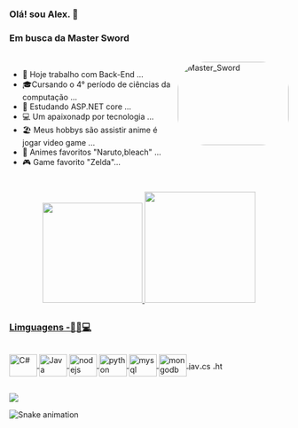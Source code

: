 ### Olá! sou  Alex.  👋

### Em busca da Master Sword

<div   style="display: inline_block"><br>
 <a href="https://www.linkedin.com/in/alexvagomorais/" target="_blank"> <img align="right" alt="Master_Sword" height="150" width="200" style="border-radius:50px;"  src="https://i.pinimg.com/originals/3e/20/2a/3e202af0f61d27eea2ff19c3774b944d.gif">
</a>
  </div>


- 🔭  Hoje trabalho com Back-End ...
- 🎓Cursando o 4° período de ciências da computação ...
- 🌱  Estudando ASP.NET core ...
- 💻  Um apaixonadp por tecnologia  ...
- 🏖   Meus hobbys são assistir anime é jogar video game ... 
- 🎥  Animes favoritos "Naruto,bleach" ...
- 🎮  Game favorito "Zelda"...
#

<div align="center">
  <a href="https://github.com/Lekinh0o">
  <img height="180em" src="https://github-readme-stats.vercel.app/api?username=lekinh0o&show_icons=true&theme=tokyonight&include_all_commits=true&count_private=true"/>
  <img height="200em" src="https://github-readme-stats.vercel.app/api/top-langs/?username=lekinh0o&layout=compact&langs_count=7&theme=tokyonight"/>
</div>
 
  ##
  
 ### Limguagens -🔣📖💻
  <div style="display: inline_block"><br>
  <img align="center" alt="C#" height="40" width="50" src="https://cdn.jsdelivr.net/gh/devicons/devicon/icons/csharp/csharp-original.svg" />
  <img align="center" alt="Java" height="40" width="50" src="https://cdn.jsdelivr.net/gh/devicons/devicon/icons/java/java-original.svg" />
  <img align="center" alt="nodejs" height="40" width="50" src="https://cdn.jsdelivr.net/gh/devicons/devicon/icons/nodejs/nodejs-original-wordmark.svg" />
  <img align="center" alt="python" height="40" width="50" src="https://cdn.jsdelivr.net/gh/devicons/devicon/icons/python/python-original-wordmark.svg" />
  <img align="center" alt="mysql" height="40" width="50" src="https://cdn.jsdelivr.net/gh/devicons/devicon/icons/mysql/mysql-original-wordmark.svg" />
  <img align="center" alt="mongodb" height="40" width="50" src="https://cdn.jsdelivr.net/gh/devicons/devicon/icons/mongodb/mongodb-original-wordmark.svg" />

  <img align="center" alt="javascript" height="15" width="20" src="https://cdn.jsdelivr.net/gh/devicons/devicon/icons/javascript/javascript-original.svg" />
  <img align="center" alt="css3" height="15" width="20" src="https://cdn.jsdelivr.net/gh/devicons/devicon/icons/css3/css3-original-wordmark.svg" />
  <img align="center" alt="html5" height="15" width="20" src="https://cdn.jsdelivr.net/gh/devicons/devicon/icons/html5/html5-original-wordmark.svg" />

      
</div>

  ##  

<div>
   <a href="https://www.linkedin.com/in/alexvagomorais/" target="_blank"><img src="https://img.shields.io/badge/LinkedIn-0077B5?style=for-the-badge&logo=linkedin&logoColor=white" target="_blank"></a>
  
  ![Snake animation](https://github.com/Lekinh0o/Lekinh0o/blob/output/github-contribution-grid-snake.svg)
  </div>
